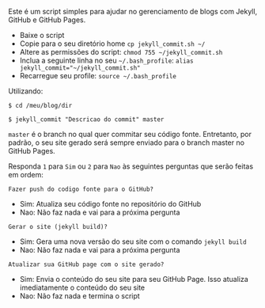 Este é um script simples para ajudar no gerenciamento de blogs com Jekyll, GitHub e GitHub Pages.

* Baixe o script
* Copie para o seu diretório home `cp jekyll_commit.sh ~/`
* Altere as permissões do script: `chmod 755 ~/jekyll_commit.sh`
* Inclua a seguinte linha no seu `~/.bash_profile`: `alias jekyll_commit="~/jekyll_commit.sh"`
* Recarregue seu profile: `source ~/.bash_profile`

Utilizando:

`$ cd /meu/blog/dir`

`$ jekyll_commit "Descricao do commit" master`

`master` é o branch no qual quer commitar seu código fonte. Entretanto, por padrão, o seu site gerado será sempre enviado para o branch master no GitHub Pages.

Responda `1` para `Sim` ou `2` para `Nao` às seguintes perguntas que serão feitas em ordem:

`Fazer push do codigo fonte para o GitHub?`
- Sim: Atualiza seu código fonte no repositório do GitHub
- Nao: Não faz nada e vai para a próxima pergunta

`Gerar o site (jekyll build)?`
- Sim: Gera uma nova versão do seu site com o comando `jekyll build`
- Nao: Não faz nada e vai para a próxima pergunta

`Atualizar sua GitHub page com o site gerado?`
- Sim: Envia o conteúdo do seu site para seu GitHub Page. Isso atualiza imediatamente o conteúdo do seu site
- Nao: Não faz nada e termina o script

